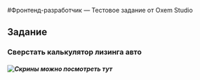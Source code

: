#Фронтенд-разработчик — Тестовое задание от Oxem Studio
## Задание
### Cверстать калькулятор лизинга авто
##### ![Скрины можно посмотреть тут](https://drive.google.com/drive/folders/1FN6jjjmFk1McQY1WAA1HWJHFL7Niof7K)
